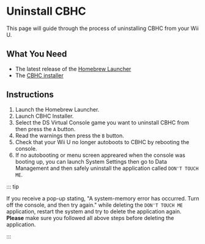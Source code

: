 # Uninstall CBHC

This page will guide through the process of uninstalling CBHC from your Wii U.

## What You Need

- The latest release of the [Homebrew Launcher](https://github.com/dimok789/homebrew_launcher/releases/tag/v1.5)
- The [CBHC installer](https://github.com/FIX94/haxchi/releases)

## Instructions

1. Launch the Homebrew Launcher.
2. Launch CBHC Installer.
3. Select the DS Virtual Console game you want to uninstall CBHC from then press the `A` button.
4. Read the warnings then press the `B` button.
5. Check that your Wii U no longer autoboots to CBHC by rebooting the console.
6. If no autobooting or menu screen appreared when the console was booting up, you can launch System Settings then go to Data Management and then safely uninstall the application called `DON'T TOUCH ME`.

::: tip

If you receive a pop-up stating, "A system-memory error has occurred. Turn off the console, and then try again." while deleting the `DON'T TOUCH ME` application, restart the system and try to delete the application again. **Please** make sure you followed all above steps before deleting the application.

:::
